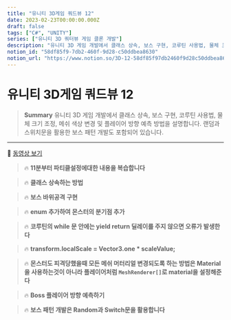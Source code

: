 ```yaml
---
title: "유니티 3D게임 쿼드뷰 12"
date: 2023-02-23T00:00:00.000Z
draft: false
tags: ["C#", "UNITY"]
series: ["유니티 3D 쿼터뷰 게임 클론 개발"]
description: "유니티 3D 게임 개발에서 클래스 상속, 보스 구현, 코루틴 사용법, 물체 크기 조정, 메쉬 색상 변경 및 플레이어 방향 예측 방법을 설명합니다. 랜덤과 스위치문을 활용한 보스 패턴 개발도 포함되어 있습니다."
notion_id: "58df85f9-7db2-460f-9d28-c50ddbea8630"
notion_url: "https://www.notion.so/3D-12-58df85f97db2460f9d28c50ddbea8630"
---
```


# 유니티 3D게임 쿼드뷰 12

> **Summary**
> 유니티 3D 게임 개발에서 클래스 상속, 보스 구현, 코루틴 사용법, 물체 크기 조정, 메쉬 색상 변경 및 플레이어 방향 예측 방법을 설명합니다. 랜덤과 스위치문을 활용한 보스 패턴 개발도 포함되어 있습니다.

---

🎥 [동영상 보기](https://www.youtube.com/watch?v=7JlujO3JYas&list=PLO-mt5Iu5TeYkrBzWKuTCl6IUm_bA6BKy&index=15)

> 🔥 **11분부터 파티클설정에대한 내용을 복습합니다**

> 🔥 **클래스 상속하는 방법**

> 🔥 **보스 바위공격 구현**

> 🔥 **enum 추가하여 몬스터의 분기점 추가**

> 🔥 ****코루틴의 while 문 안에는 yield return 딜레이를 주지 않으면 오류가 발생한다****

> 🔥 **transform.localScale = Vector3.one * scaleValue;**

> 🔥 **몬스터도 피격당했을때 모든 메쉬 머터리얼 변경되도록 하는 방법은 Material을 사용하는것이 아니라 플레이어처럼 `MeshRenderer[]`로 material을 설정해준다**

> 🔥 **Boss 플레이어 방향 예측하기**

> 🔥 **보스 패턴 개발은 Random과 Switch문을 활용합니다**

